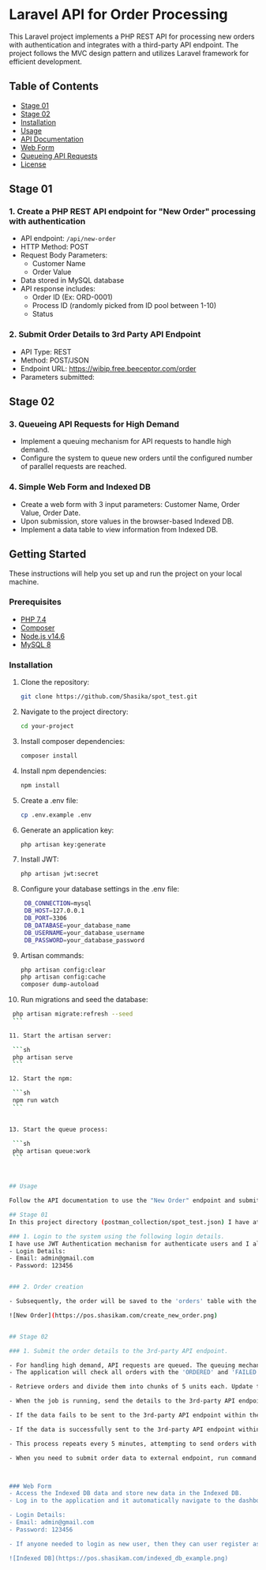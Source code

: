 # Laravel API for Order Processing

This Laravel project implements a PHP REST API for processing new orders with authentication and integrates with a third-party API endpoint. The project follows the MVC design pattern and utilizes Laravel framework for efficient development.

## Table of Contents

- [Stage 01](#stage-01)
- [Stage 02](#stage-02)
- [Installation](#installation)
- [Usage](#usage)
- [API Documentation](#api-documentation)
- [Web Form](#web-form)
- [Queueing API Requests](#queueing-api-requests)
- [License](#license)

## Stage 01

### 1. Create a PHP REST API endpoint for "New Order" processing with authentication

- API endpoint: `/api/new-order`
- HTTP Method: POST
- Request Body Parameters:
  - Customer Name
  - Order Value
- Data stored in MySQL database
- API response includes:
  - Order ID (Ex: ORD-0001)
  - Process ID (randomly picked from ID pool between 1-10)
  - Status

### 2. Submit Order Details to 3rd Party API Endpoint

- API Type: REST
- Method: POST/JSON
- Endpoint URL: https://wibip.free.beeceptor.com/order
- Parameters submitted:


## Stage 02

### 3. Queueing API Requests for High Demand

- Implement a queuing mechanism for API requests to handle high demand.
- Configure the system to queue new orders until the configured number of parallel requests are reached.

### 4. Simple Web Form and Indexed DB

- Create a web form with 3 input parameters: Customer Name, Order Value, Order Date.
- Upon submission, store values in the browser-based Indexed DB.
- Implement a data table to view information from Indexed DB.


## Getting Started

These instructions will help you set up and run the project on your local machine.

### Prerequisites

- [PHP 7.4](https://www.php.net/manual/en/install.php)
- [Composer](https://getcomposer.org/download/)
- [Node.js v14.6](https://nodejs.org/)
- [MySQL 8](https://www.mysql.com/)

### Installation

1. Clone the repository:

   ```sh
   git clone https://github.com/Shasika/spot_test.git
   ```


2. Navigate to the project directory:

   ```sh
   cd your-project
   ```


3. Install composer dependencies:

   ```sh
   composer install
   ```

4. Install npm dependencies:

   ```sh
   npm install
   ```


5. Create a .env file:

   ```sh
   cp .env.example .env
   ```


6. Generate an application key:

   ```sh
   php artisan key:generate
   ```


7. Install JWT:

   ```sh
   php artisan jwt:secret
   ```


8. Configure your database settings in the .env file:

   ```sh
    DB_CONNECTION=mysql
    DB_HOST=127.0.0.1
    DB_PORT=3306
    DB_DATABASE=your_database_name
    DB_USERNAME=your_database_username
    DB_PASSWORD=your_database_password
    ```

9. Artisan commands:

   ```sh
   php artisan config:clear
   php artisan config:cache
   composer dump-autoload
   ````

10. Run migrations and seed the database:

   ```sh
    php artisan migrate:refresh --seed
    ```

11. Start the artisan server:

    ```sh
    php artisan serve
    ```

12. Start the npm:

    ```sh
    npm run watch
    ```
    

13. Start the queue process:

    ```sh
    php artisan queue:work
    ```



## Usage

Follow the API documentation to use the "New Order" endpoint and submit order details to the 3rd party API. Access the web form to store and view data in the Indexed DB.

## Stage 01
In this project directory (postman_collection/spot_test.json) I have attached Postman collection for authenticate and order creation processes. Anyone can import it to Postman.

### 1. Login to the system using the following login details.
I have use JWT Authentication mechanism for authenticate users and I already added the admin user to database using Laravel Seedr
- Login Details:
  - Email: admin@gmail.com
  - Password: 123456


### 2. Order creation

- Subsequently, the order will be saved to the 'orders' table with the order status as ORDERED when hit "Create New Order" API with required details.

![New Order](https://pos.shasikam.com/create_new_order.png)


## Stage 02

### 1. Submit the order details to the 3rd-party API endpoint.

- For handling high demand, API requests are queued. The queuing mechanism ensures that new orders are processed efficiently.
- The application will check all orders with the 'ORDERED' and 'FAILED' status using a scheduled run. The current interval is set to 5 minutes. 

- Retrieve orders and divide them into chunks of 5 units each. Update the status of these orders to 'PROCESSING' and send them to the job queue. (You have the flexibility to adjust the chunk size as needed.). 

- When the job is running, send the details to the 3rd-party API endpoint.

- If the data fails to be sent to the 3rd-party API endpoint within the job, update the order status to 'FAILED'.

- If the data is successfully sent to the 3rd-party API endpoint within the job, update the order status to 'SUBMITTED'.

- This process repeats every 5 minutes, attempting to send orders with 'FAILED' and 'ORDERED' statuses to the 3rd-party API.

- When you need to submit order data to external endpoint, run command "php artisan command:submit_order_data". (we neeed to run this command manaully, because of we haven't configured any server level configuration for run this schedules automatically like "Supervisor")



### Web Form
- Access the Indexed DB data and store new data in the Indexed DB.
- Log in to the application and it automatically navigate to the dashboard page. Here, you can manage the Indexed DB. 

- Login Details:
  - Email: admin@gmail.com
  - Password: 123456

- If anyone needed to login as new user, then they can user register as a new user and login to the system

![Indexed DB](https://pos.shasikam.com/indexed_db_example.png)




